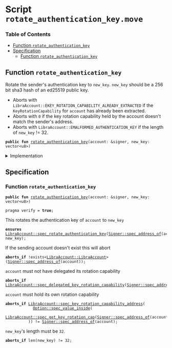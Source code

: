 
<a name="SCRIPT"></a>

# Script `rotate_authentication_key.move`

### Table of Contents

-  [Function `rotate_authentication_key`](#SCRIPT_rotate_authentication_key)
-  [Specification](#SCRIPT_Specification)
    -  [Function `rotate_authentication_key`](#SCRIPT_Specification_rotate_authentication_key)



<a name="SCRIPT_rotate_authentication_key"></a>

## Function `rotate_authentication_key`

Rotate the sender's authentication key to
<code>new_key</code>.
<code>new_key</code> should be a 256 bit sha3 hash of an ed25519 public key.
* Aborts with
<code>LibraAccount::EKEY_ROTATION_CAPABILITY_ALREADY_EXTRACTED</code> if the
<code>KeyRotationCapability</code> for
<code>account</code> has already been extracted.
* Aborts with
<code>0</code> if the key rotation capability held by the account doesn't match the sender's address.
* Aborts with
<code>LibraAccount::EMALFORMED_AUTHENTICATION_KEY</code> if the length of
<code>new_key</code> != 32.


<pre><code><b>public</b> <b>fun</b> <a href="#SCRIPT_rotate_authentication_key">rotate_authentication_key</a>(account: &signer, new_key: vector&lt;u8&gt;)
</code></pre>



<details>
<summary>Implementation</summary>


<pre><code><b>fun</b> <a href="#SCRIPT_rotate_authentication_key">rotate_authentication_key</a>(account: &signer, new_key: vector&lt;u8&gt;) {
  <b>let</b> key_rotation_capability = <a href="../../modules/doc/LibraAccount.md#0x1_LibraAccount_extract_key_rotation_capability">LibraAccount::extract_key_rotation_capability</a>(account);
  <b>assert</b>(*<a href="../../modules/doc/LibraAccount.md#0x1_LibraAccount_key_rotation_capability_address">LibraAccount::key_rotation_capability_address</a>(&key_rotation_capability) == <a href="../../modules/doc/Signer.md#0x1_Signer_address_of">Signer::address_of</a>(account), 0);
  <a href="../../modules/doc/LibraAccount.md#0x1_LibraAccount_rotate_authentication_key">LibraAccount::rotate_authentication_key</a>(&key_rotation_capability, new_key);
  <a href="../../modules/doc/LibraAccount.md#0x1_LibraAccount_restore_key_rotation_capability">LibraAccount::restore_key_rotation_capability</a>(key_rotation_capability);
}
</code></pre>



</details>

<a name="SCRIPT_Specification"></a>

## Specification


<a name="SCRIPT_Specification_rotate_authentication_key"></a>

### Function `rotate_authentication_key`


<pre><code><b>public</b> <b>fun</b> <a href="#SCRIPT_rotate_authentication_key">rotate_authentication_key</a>(account: &signer, new_key: vector&lt;u8&gt;)
</code></pre>




<pre><code>pragma verify = <b>true</b>;
</code></pre>


This rotates the authentication key of
<code>account</code> to
<code>new_key</code>


<pre><code><b>ensures</b> <a href="../../modules/doc/LibraAccount.md#0x1_LibraAccount_spec_rotate_authentication_key">LibraAccount::spec_rotate_authentication_key</a>(<a href="../../modules/doc/Signer.md#0x1_Signer_spec_address_of">Signer::spec_address_of</a>(account), new_key);
</code></pre>


If the sending account doesn't exist this will abort


<pre><code><b>aborts_if</b> !exists&lt;<a href="../../modules/doc/LibraAccount.md#0x1_LibraAccount_LibraAccount">LibraAccount::LibraAccount</a>&gt;(<a href="../../modules/doc/Signer.md#0x1_Signer_spec_address_of">Signer::spec_address_of</a>(account));
</code></pre>



<code>account</code> must not have delegated its rotation capability


<pre><code><b>aborts_if</b> <a href="../../modules/doc/LibraAccount.md#0x1_LibraAccount_spec_delegated_key_rotation_capability">LibraAccount::spec_delegated_key_rotation_capability</a>(<a href="../../modules/doc/Signer.md#0x1_Signer_spec_address_of">Signer::spec_address_of</a>(account));
</code></pre>



<code>account</code> must hold its own rotation capability


<pre><code><b>aborts_if</b> <a href="../../modules/doc/LibraAccount.md#0x1_LibraAccount_spec_key_rotation_capability_address">LibraAccount::spec_key_rotation_capability_address</a>(
            <a href="../../modules/doc/Option.md#0x1_Option_spec_value_inside">Option::spec_value_inside</a>(
                <a href="../../modules/doc/LibraAccount.md#0x1_LibraAccount_spec_get_key_rotation_cap">LibraAccount::spec_get_key_rotation_cap</a>(<a href="../../modules/doc/Signer.md#0x1_Signer_spec_address_of">Signer::spec_address_of</a>(account))
          )) != <a href="../../modules/doc/Signer.md#0x1_Signer_spec_address_of">Signer::spec_address_of</a>(account);
</code></pre>



<code>new_key</code>'s length must be
<code>32</code>.


<pre><code><b>aborts_if</b> len(new_key) != 32;
</code></pre>
